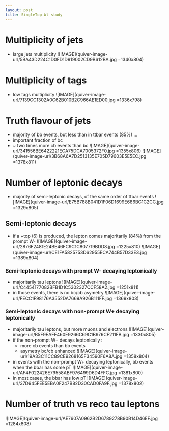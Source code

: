 ```yaml
---
layout: post
title: SingleTop Wt study
---
```


# Multiplicity of jets
* large jets multiplicity
![IMAGE](quiver-image-url/5BA43D224C1D0FD1D919002CD9B612BA.jpg =1340x804)

# Multiplicity of tags
* low tags multiplicity
![IMAGE](quiver-image-url/7139CC1302A0C62B010B2C966AE1ED00.jpg =1336x798)

# Truth flavour of jets
* majority of bb events, but less than in ttbar events (85%) ...
* important fraction of bc
* ~ two times more cb events than bc
![IMAGE](quiver-image-url/341556BE6422221ECA75DCA7005372F0.jpg =1355x806)
![IMAGE](quiver-image-url/3B68A6A7D2513135E705D79603E5E5EC.jpg =1378x811)

# Number of leptonic decays
* majority of semi-leptonic decays, of the same order of ttbar events
![IMAGE](quiver-image-url/E75B788B041D1F06D1699E686BC1C2CC.jpg =1329x805)

## Semi-leptonic decays
* if a +top (6) is produced, the lepton comes majoritarily (84%) from the prompt W-
![IMAGE](quiver-image-url/2876F2481E24BE46FC9C1C807719BDD8.jpg =1225x810)
![IMAGE](quiver-image-url/CE1FA5825753D62955ECA744B57D33E3.jpg =1389x804)

### Semi-leptonic decays with prompt W- decaying leptonically
* majoritarily tau leptons
![IMAGE](quiver-image-url/C4454177082BFB1D1C5302327CCF58A2.jpg =1251x811)
* in those events, there is no bc/cb asymetry
![IMAGE](quiver-image-url/FECC1F98176A3552DA7669A926B111FF.jpg =1369x803)
### Semi-leptonic decays with non-prompt W+ decaying leptonically
* majoritarily tau leptons, but more muons and electrons
![IMAGE](quiver-image-url/B5F9EAFF460E9266C69C1B976CF211FB.jpg =1330x805)
* if the non-prompt W+ decays leptonically :
  * more cb events than bb events
  * asymetry bc/cb enhanced
![IMAGE](quiver-image-url/19A33C11CC89CE9268165F34590F6A8A.jpg =1358x804)
* in events with the non-prompt W+ decaying leptonically, bb events when the bbar has some pT
![IMAGE](quiver-image-url/AF4F022426E79558ABF976499D6D4FFC.jpg =1381x800)
* in most cases, the bbar has low pT
![IMAGE](quiver-image-url/37D945FEE5EBA0F247B82D30CAD0FA9F.jpg =1378x802)

# Number of truth vs reco tau leptons
![IMAGE](quiver-image-url/AE7607A0962B2D6789278B90B14D46EF.jpg =1284x808)
